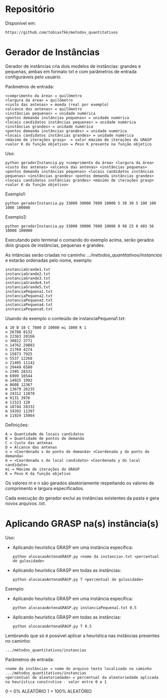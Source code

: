 # Repositório

Disponível em:
  
    https://github.com/tobiasfkk/metodos_quantitativos

# Gerador de Instâncias

Gerador de instâncias cria dois modelos de instâncias: grandes e pequenas, ambas em formato txt e com parâmetros de entrada configuráveis pelo usuário.

Parâmetros de entrada:

    <comprimento da área> = quilômetro
    <largura da área> = quilômetro
    <custo das antenas> = moeda (real por exemplo)
    <alcance das antenas> = quilômetro
    <instâncias pequenas> = unidade numérica
    <pontos demanda instâncias pequenas> = unidade numérica
    <locais candidatos instâncias pequenas> = unidade numérica
    <instâncias grandes> = unidade numérica
    <pontos demanda instâncias grandes> = unidade numérica
    <locais candidatos instâncias grandes> = unidade numérica
    <máximo de iterações grasp>  = valor máximo de iterações do GRASP
    <valor K da função objetivo> = Peso K presente na função objetico

Uso: 

    python geradorInstancia.py <comprimento da área> <largura da área> <custo das antenas> <alcance das antenas> <instâncias pequenas> <pontos demanda instâncias pequenas> <locais candidatos instâncias pequenas> <instâncias grandes> <pontos demanda instâncias grandes> <locais candidatos instâncias grandes> <máximo de iterações grasp> <valor K da função objetivo>

Exemplo1: 

    python geradorInstancia.py 33000 30000 7000 10000 5 30 30 5 100 100 1000 100000

Exemplo2:

    python geradorInstancia.py 33000 30000 7000 10000 8 98 25 8 403 56 10000 100000

Executando pelo terminal o comando do exemplo acima, serão gerados dois grupos de instâncias, pequenas e grandes.

As intâncias serão criadas no caminho *.../métodos_quantitativos/instancias* e estarão ordenadas pelo nome, exemplo:

    instanciaGrande1.txt
    instanciaGrande2.txt
    instanciaGrande3.txt
    instanciaGrande4.txt
    instanciaGrande5.txt
    instanciaPequena1.txt
    instanciaPequena2.txt
    instanciaPequena3.txt
    instanciaPequena4.txt
    instanciaPequena5.txt

Usando de exemplo o conteúdo de instanciaPequena1.txt:

    A 10 B 10 C 7000 D 10000 mi 1000 K 1
    n 26788 8132
    n 22363 20166
    n 30812 3771
    n 14762 29883
    n 21769 4274
    n 15873 7925
    n 5537 12268
    n 21405 11142
    n 29449 6580
    n 2395 28331
    m 6999 16544
    m 14925 1992
    m 8608 12367
    m 13679 26235
    m 24312 11078
    m 9131 3976
    m 11523 120
    m 18744 28332
    m 19392 11397
    m 11924 15064

Definições:
    
    A = Quantidade de locais candidatos
    B = Quantidade de pontos de demanda
    C = Custo das antenas
    D = Alcance das antenas
    n = <Coordenada x do ponto de demanda> <Coordenada y do ponto de demanda>
    m = <Coordenada x do local candidato> <Coordenada y do local candidato>
    mi = Máximo de iterações do GRASP
    K = Peso K da função objetivo

Os valores m e n são gerados aleatoriamente respeitando os valores de comprimento e largura especificados.

Cada execução do gerador exclui as instâncias existentes da pasta e gera novos arquivos .txt.


# Aplicando GRASP na(s) instância(s)
 
Uso:
    
- Aplicando heurística GRASP em uma instância específica:

      python alocacaoAntenaGRASP.py <nome da instancia>.txt <percentual de gulosidade> 
- Aplicando heurística GRASP em todas as instâncias:

      python alocacaoAntenaGRASP.py T <percentual de gulosidade> 

Exemplo:
    
- Aplicando heurística GRASP em uma instância específica:

      python alocacaoAntenaGRASP.py instanciaPequena1.txt 0.5

- Aplicando heurística GRASP em todas as instâncias:

      python alocacaoAntenaGRASP.py T 0.5

Lembrando que só é possível aplicar a heurística nas instâncias presentes no caminho:

    .../métodos_quantitativos/instancias

Parâmetros de entrada:

    <nome da instância> = nome do arquivo texto localizado no caminho .../métodos_quantitativos/instancias
    <percentual de aleatoriedade> = percentual da aleatoriedade aplicada na heurística construtiva - valor entre 0 e 1

0 = 0% ALEATÓRIO
1 = 100% ALEATÓRIO